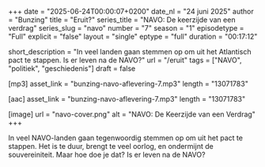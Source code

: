 +++
date = "2025-06-24T00:00:07+0200"
date_nl = "24 juni 2025"
author = "Bunzing"
title = "Eruit?"
series_title = "NAVO: De keerzijde van een verdrag"
series_slug = "navo"
number = "7"
season = "1"
episodetype = "Full"
explicit = "false"
layout = "single"
eptype = "full"
duration = "00:17:12"

short_description = "In veel landen gaan stemmen op om uit het Atlantisch pact te stappen. Is er leven na de NAVO?"
url = "/eruit"
tags = ["NAVO", "politiek", "geschiedenis"]
draft = false

[mp3]
asset_link = "bunzing-navo-aflevering-7.mp3"
length = "13071783"

[aac]
asset_link = "bunzing-navo-aflevering-7.mp3"
length = "13071783"

[image]
url = "navo-cover.png"
alt = "NAVO: De Keerzijde van een Verdrag"
+++

In veel NAVO-landen gaan tegenwoordig stemmen op om uit het pact te stappen. Het is te duur, brengt te veel oorlog, en ondermijnt de souvereiniteit. Maar hoe doe je dat? Is er leven na de NAVO?
